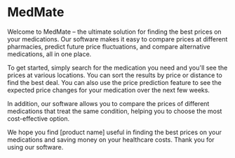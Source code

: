 # MedMate
Welcome to MedMate – the ultimate solution for finding the best prices on your medications. Our software makes it easy to compare prices at different pharmacies, predict future price fluctuations, and compare alternative medications, all in one place.

To get started, simply search for the medication you need and you'll see the prices at various locations. You can sort the results by price or distance to find the best deal. You can also use the price prediction feature to see the expected price changes for your medication over the next few weeks.

In addition, our software allows you to compare the prices of different medications that treat the same condition, helping you to choose the most cost-effective option.

We hope you find [product name] useful in finding the best prices on your medications and saving money on your healthcare costs. Thank you for using our software.
